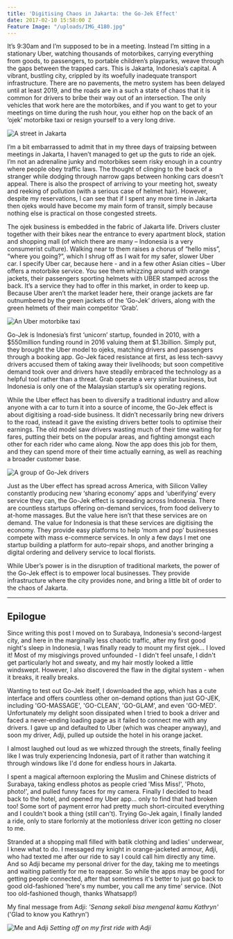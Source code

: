 ```yaml
---
title: 'Digitising Chaos in Jakarta: the Go-Jek Effect'
date: 2017-02-10 15:58:00 Z
Feature Image: "/uploads/IMG_4180.jpg"
---
```


It’s 9:30am and I’m supposed to be in a meeting. Instead I’m sitting in a stationary Uber, watching thousands of motorbikes, carrying everything from goods, to passengers, to portable children’s playparks, weave through the gaps between the trapped cars. This is Jakarta, Indonesia’s capital. A vibrant, bustling city, crippled by its woefully inadequate transport infrastructure. There are no pavements, the metro system has been delayed until at least 2019, and the roads are in a such a state of chaos that it is common for drivers to bribe their way out of an intersection. The only vehicles that work here are the motorbikes, and if you want to get to your meetings on time during the rush hour, you either hop on the back of an ‘ojek’ motorbike taxi or resign yourself to a very long drive. 

![A street in Jakarta](/uploads/IMG_4184.jpg)

I’m a bit embarrassed to admit that in my three days of traipsing between meetings in Jakarta, I haven’t managed to get up the guts to ride an ojek. I’m not an adrenaline junky and motorbikes seem risky enough in a country where people obey traffic laws. The thought of clinging to the back of a stranger while dodging through narrow gaps between honking cars doesn’t appeal. There is also the prospect of arriving to your meeting hot, sweaty and reeking of pollution (with a serious case of helmet hair). However, despite my reservations, I can see that if I spent any more time in Jakarta then ojeks would have become my main form of transit, simply because nothing else is practical on those congested streets. 

The ojek business is embedded in the fabric of Jakarta life. Drivers cluster together with their bikes near the entrance to every apartment block, station and shopping mall (of which there are many – Indonesia is a very consumerist culture). Walking near to them raises a chorus of “hello miss”, “where you going?”, which I shrug off as I wait for my safer, slower Uber car. I specify Uber car, because here - and in a few other Asian cities – Uber offers a motorbike service. You see them whizzing around with orange jackets, their passengers sporting helmets with UBER stamped across the back. It’s a service they had to offer in this market, in order to keep up. Because Uber aren’t the market leader here, their orange jackets are far outnumbered by the green jackets of the ‘Go-Jek’ drivers, along with the green helmets of their main competitor ‘Grab’. 

![An Uber motorbike taxi](/uploads/IMG_4329.jpg)

Go-Jek is Indonesia’s first ‘unicorn’ startup, founded in 2010, with a $550million funding round in 2016 valuing them at $1.3billion. Simply put, they brought the Uber model to ojeks, matching drivers and passengers through a booking app. Go-Jek faced resistance at first, as less tech-savvy drivers accused them of taking away their livelihoods; but soon competitive demand took over and drivers have steadily embraced the technology as a helpful tool rather than a threat. Grab operate a very similar business, but Indonesia is only one of the Malaysian startup’s six operating regions. 

While the Uber effect has been to diversify a traditional industry and allow anyone with a car to turn it into a source of income, the Go-Jek effect is about digitising a road-side business. It didn’t necessarily bring new drivers to the road, instead it gave the existing drivers better tools to optimise their earnings. The old model saw drivers wasting much of their time waiting for fares, putting their bets on the popular areas, and fighting amongst each other for each rider who came along. Now the app does this job for them, and they can spend more of their time actually earning, as well as reaching a broader customer base. 

![A group of Go-Jek drivers](/uploads/IMG_4274.jpg)

Just as the Uber effect has spread across America, with Silicon Valley constantly producing new ‘sharing economy’ apps and ‘uberifying’ every service they can, the Go-Jek effect is spreading across Indonesia. There are countless startups offering on-demand services, from food delivery to at-home massages. But the value here isn’t that these services are on demand. The value for Indonesia is that these services are digitising the economy. They provide easy platforms to help ‘mom and pop’ businesses compete with mass e-commerce services. In only a few days I met one startup building a platform for auto-repair shops, and another bringing a digital ordering and delivery service to local florists. 

While Uber’s power is in the disruption of traditional markets, the power of the Go-Jek effect is to empower local businesses. They provide infrastructure where the city provides none, and bring a little bit of order to the chaos of Jakarta. 

<hr>

## Epilogue
Since writing this post I moved on to Surabaya, Indonesia's second-largest city, and here in the marginally less chaotic traffic, after my first good night's sleep in Indonesia, I was finally ready to mount my first ojek... I loved it! Most of my misgivings proved unfounded - I didn't feel unsafe, I didn't get particularly hot and sweaty, and my hair mostly looked a little windswept. However, I also discovered the flaw in the digital system - when it breaks, it really breaks. 

Wanting to test out Go-Jek itself, I downloaded the app, which has a cute interface and offers countless other on-demand options than just GO-JEK, including 'GO-MASSAGE', 'GO-CLEAN', 'GO-GLAM', and even 'GO-MED'. Unfortunately my delight soon dissipated when I tried to book a driver and faced a never-ending loading page as it failed to connect me with any drivers. I gave up and defaulted to Uber (which was cheaper anyway), and soon my driver, Adji, pulled up outside the hotel in his orange jacket. 

I almost laughed out loud as we whizzed through the streets, finally feeling like I was truly experiencing Indonesia, part of it rather than watching it through windows like I'd done for endless hours in Jakarta. 

I spent a magical afternoon exploring the Muslim and Chinese districts of Surabaya, taking endless photos as people cried 'Miss Miss!', 'Photo, photo!', and pulled funny faces for my camera. Finally I decided to head back to the hotel, and opened my Uber app... only to find that had broken too! Some sort of payment error had pretty much short-circuited everything and I couldn't book a thing (still can't). Trying Go-Jek again, I finally landed a ride, only to stare forlornly at the motionless driver icon getting no closer to me. 

Stranded at a shopping mall filled with batik clothing and ladies' underwear, I knew what to do. I messaged my knight in orange-jacketed armour, Adji, who had texted me after our ride to say I could call him directly any time. And so Adji became my personal driver for the day, taking me to meetings and waiting patiently for me to reappear. So while the apps may be good for getting people connected, after that sometimes it's better to just go back to good old-fashioned 'here's my number, you call me any time' service. (Not too old-fashioned though, thanks Whatsapp!)

My final message from Adji: *'Senang sekali bisa mengenal kamu Kathryn'* ('Glad to know you Kathryn')

![Me and Adji](/uploads/IMG_4368.jpg)
*Setting off on my first ride with Adji*